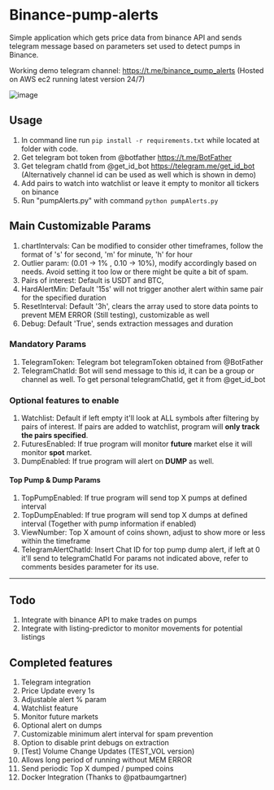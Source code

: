 # Binance-pump-alerts

Simple application which gets price data from binance API and sends telegram message based on parameters set used to detect pumps in Binance.

Working demo telegram channel: https://t.me/binance_pump_alerts (Hosted on AWS ec2 running latest version 24/7)

![image](https://user-images.githubusercontent.com/63389110/128601355-4be90b36-5e54-4be6-bf85-00fc395645de.png)

## Usage

1. In command line run `pip install -r requirements.txt` while located at folder with code.
2. Get telegram bot token from @botfather https://t.me/BotFather
3. Get telegram chatId from @get_id_bot https://telegram.me/get_id_bot (Alternatively channel id can be used as well which is shown in demo)
4. Add pairs to watch into watchlist or leave it empty to monitor all tickers on binance
5. Run "pumpAlerts.py" with command `python pumpAlerts.py`

## Main Customizable Params

1. chartIntervals: Can be modified to consider other timeframes, follow the format of 's' for second, 'm' for minute, 'h' for hour
2. Outlier param: (0.01 -> 1% , 0.10 -> 10%), modify accordingly based on needs. Avoid setting it too low or there might be quite a bit of spam.
3. Pairs of interest: Default is USDT and BTC,
4. HardAlertMin: Default '15s' will not trigger another alert within same pair for the specified duration
5. ResetInterval: Default '3h', clears the array used to store data points to prevent MEM ERROR (Still testing), customizable as well
6. Debug: Default 'True', sends extraction messages and duration

### Mandatory Params

1. TelegramToken: Telegram bot telegramToken obtained from @BotFather
2. TelegramChatId: Bot will send message to this id, it can be a group or channel as well. To get personal telegramChatId, get it from @get_id_bot

### Optional features to enable

1. Watchlist: Default if left empty it'll look at ALL symbols after filtering by pairs of interest. If pairs are added to watchlist, program will **only track the pairs specified**.
2. FuturesEnabled: If true program will monitor **future** market else it will monitor **spot** market.
3. DumpEnabled: If true program will alert on **DUMP** as well.

#### Top Pump & Dump Params

1. TopPumpEnabled: If true program will send top X pumps at defined interval
2. TopDumpEnabled: If true program will send top X dumps at defined interval (Together with pump information if enabled)
3. ViewNumber: Top X amount of coins shown, adjust to show more or less within the timeframe
4. TelegramAlertChatId: Insert Chat ID for top pump dump alert, if left at 0 it'll send to telegramChatId
   For params not indicated above, refer to comments besides parameter for its use.

---

## Todo

1. Integrate with binance API to make trades on pumps
2. Integrate with listing-predictor to monitor movements for potential listings

## Completed features

1. Telegram integration
2. Price Update every 1s
3. Adjustable alert % param
4. Watchlist feature
5. Monitor future markets
6. Optional alert on dumps
7. Customizable minimum alert interval for spam prevention
8. Option to disable print debugs on extraction
9. [Test] Volume Change Updates (TEST_VOL version)
10. Allows long period of running without MEM ERROR
11. Send periodic Top X dumped / pumped coins
12. Docker Integration (Thanks to @patbaumgartner)
